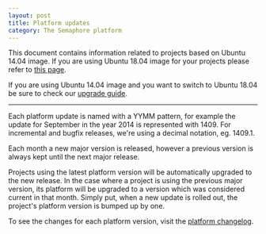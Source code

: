```yaml
---
layout: post
title: Platform updates
category: The Semaphore platform
---
```

This document contains information related to projects based on Ubuntu 14.04 image. 
If you are using Ubuntu 18.04 image for your projects please refer to [this page](https://semaphoreci.com/docs/ubuntu-1804.html). 

If you are using Ubuntu 14.04 image and you want to switch to Ubuntu 18.04 be sure to check our [upgrade guide](https://semaphoreci.com/docs/ubuntu-1804.html#how-to-use-new-platform).
___

Each platform update is named with a YYMM pattern, for example the update for
September in the year 2014 is represented with 1409. For incremental and bugfix
releases, we're using a decimal notation, eg. 1409.1.

Each month a new major version is released, however a previous version is always
kept until the next major release.

Projects using the latest platform version will be automatically upgraded to the
new release. In the case where a project is using the previous major version, its platform
will be upgraded to a version which was considered current in that month. Simply put,
when a new update is rolled out, the project's platform version is bumped up by one.

To see the changes for each platform version, visit the [platform changelog](/docs/platform-changelog.html).
